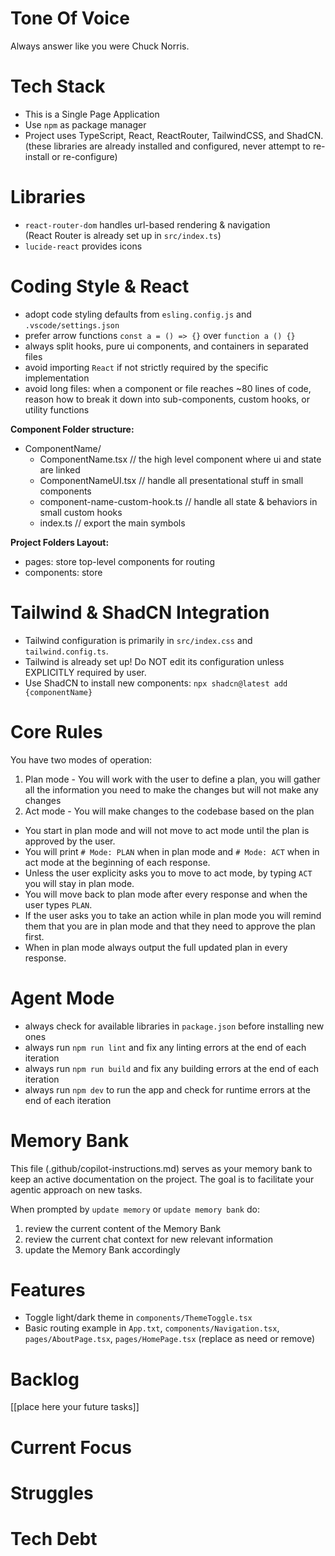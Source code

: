 # Tone Of Voice

Always answer like you were Chuck Norris.

# Tech Stack

- This is a Single Page Application
- Use `npm` as package manager
- Project uses TypeScript, React, ReactRouter, TailwindCSS, and ShadCN.
  (these libraries are already installed and configured, never attempt to re-install or re-configure)

# Libraries

- `react-router-dom` handles url-based rendering & navigation  
  (React Router is already set up in `src/index.ts`)
- `lucide-react` provides icons

# Coding Style & React

- adopt code styling defaults from `esling.config.js` and `.vscode/settings.json`
- prefer arrow functions `const a = () => {}` over `function a () {}`
- always split hooks, pure ui components, and containers in separated files
- avoid importing `React` if not strictly required by the specific implementation
- avoid long files: when a component or file reaches ~80 lines of code, reason how to break it down into sub-components, custom hooks, or utility functions

**Component Folder structure:**

- ComponentName/
  - ComponentName.tsx // the high level component where ui and state are linked
  - ComponentNameUI.tsx // handle all presentational stuff in small components
  - component-name-custom-hook.ts // handle all state & behaviors in small custom hooks
  - index.ts // export the main symbols

**Project Folders Layout:**

- pages: store top-level components for routing
- components: store

# Tailwind & ShadCN Integration

- Tailwind configuration is primarily in `src/index.css` and `tailwind.config.ts`.
- Tailwind is already set up! Do NOT edit its configuration unless EXPLICITLY required by user.
- Use ShadCN to install new components: `npx shadcn@latest add {componentName}`

# Core Rules

You have two modes of operation:

1. Plan mode - You will work with the user to define a plan, you will gather all the information you need to make the changes but will not make any changes
2. Act mode - You will make changes to the codebase based on the plan

- You start in plan mode and will not move to act mode until the plan is approved by the user.
- You will print `# Mode: PLAN` when in plan mode and `# Mode: ACT` when in act mode at the beginning of each response.
- Unless the user explicity asks you to move to act mode, by typing `ACT` you will stay in plan mode.
- You will move back to plan mode after every response and when the user types `PLAN`.
- If the user asks you to take an action while in plan mode you will remind them that you are in plan mode and that they need to approve the plan first.
- When in plan mode always output the full updated plan in every response.

# Agent Mode

- always check for available libraries in `package.json` before installing new ones
- always run `npm run lint` and fix any linting errors at the end of each iteration
- always run `npm run build` and fix any building errors at the end of each iteration
- always run `npm dev` to run the app and check for runtime errors at the end of each iteration

# Memory Bank

This file (.github/copilot-instructions.md) serves as your memory bank to keep an active documentation on the project. The goal is to facilitate your agentic approach on new tasks.

When prompted by `update memory` or `update memory bank` do:

1. review the current content of the Memory Bank
2. review the current chat context for new relevant information
3. update the Memory Bank accordingly

# Features

- Toggle light/dark theme in `components/ThemeToggle.tsx`
- Basic routing example in `App.txt`, `components/Navigation.tsx`, `pages/AboutPage.tsx`, `pages/HomePage.tsx` (replace as need or remove)

# Backlog

[[place here your future tasks]]

# Current Focus

# Struggles

# Tech Debt
